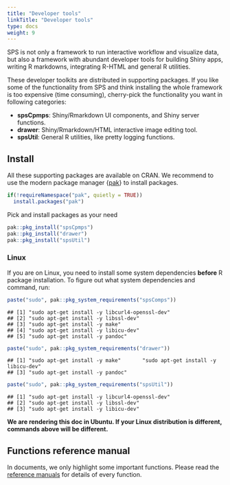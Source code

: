 ```yaml
---
title: "Developer tools"
linkTitle: "Developer tools"
type: docs
weight: 9
---
```


SPS is not only a framework to run interactive workflow and visualize data, but 
also a framework with abundant developer tools for building Shiny apps, writing R markdowns,
integrating R-HTML and general R utilities. 

These developer toolkits are distributed in supporting packages. If you like 
some of the functionality from SPS and think installing the whole framework is 
too expensive (time consuming), cherry-pick the functionality you want in following
categories:

- **spsCpmps**: Shiny/Rmarkdown UI components, and Shiny server functions.
- **drawer**: Shiny/Rmarkdown/HTML interactive image editing tool.
- **spsUtil**: General R utilities, like pretty logging functions.


## Install
All these supporting packages are available on CRAN. We recommend to use the 
modern package manager {[pak](https://github.com/r-lib/pak)} to install packages. 


```r
if(!requireNamespace("pak", quietly = TRUE))
  install.packages("pak")
```


Pick and install packages as your need 

```r
pak::pkg_install("spsCpmps")
pak::pkg_install("drawer")
pak::pkg_install("spsUtil")
```

### Linux 

If you are on Linux, you need to install some system dependencies **before** R package
installation. To figure out 
what system dependencies and command, run: 


```r
paste("sudo", pak::pkg_system_requirements("spsComps"))
```

```
## [1] "sudo apt-get install -y libcurl4-openssl-dev"
## [2] "sudo apt-get install -y libssl-dev"          
## [3] "sudo apt-get install -y make"                
## [4] "sudo apt-get install -y libicu-dev"          
## [5] "sudo apt-get install -y pandoc"
```

```r
paste("sudo", pak::pkg_system_requirements("drawer"))
```

```
## [1] "sudo apt-get install -y make"       "sudo apt-get install -y libicu-dev"
## [3] "sudo apt-get install -y pandoc"
```

```r
paste("sudo", pak::pkg_system_requirements("spsUtil"))
```

```
## [1] "sudo apt-get install -y libcurl4-openssl-dev"
## [2] "sudo apt-get install -y libssl-dev"          
## [3] "sudo apt-get install -y libicu-dev"
```


<b class = "text-primary">We are rendering this doc in Ubuntu. If your Linux distribution is different, commands above will be different.</b>

## Functions reference manual
In documents, we only highlight some important functions. Please read 
the [reference manuals](/sps/sps_funcs) for details of every function. 





